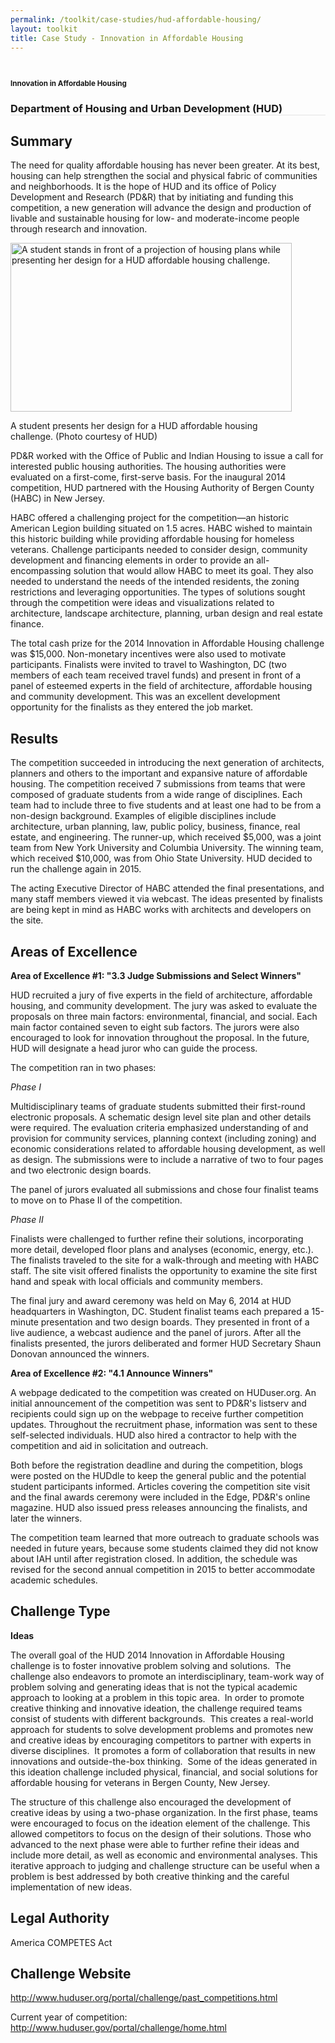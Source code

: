 ```yaml
---
permalink: /toolkit/case-studies/hud-affordable-housing/
layout: toolkit
title: Case Study - Innovation in Affordable Housing
---
```



<!--// OPEN #page-wrap //-->
<div id="page-wrap">


<div class="inner-page-wrap has-no-sidebar portfolio-type-standard row clearfix">

<!-- OPEN article -->
<article
class="portfolio-article col-sm-12 clearfix post-202 portfolio type-portfolio status-publish has-post-thumbnail hentry portfolio-category-ideas portfolio-category-3-3 portfolio-category-4-1"
id="202" itemscope="" itemtype="http://schema.org/CreativeWork">




<div class="container">
</div>

<div class="portfolio-item-content">


<div class="container port-detail-media-container"><!-- OPEN .container -->

<figure class="media-wrap col-sm-12">
</figure>

</div><!-- CLOSE .container -->

<div class="grid-container usa-section">

<section class="article-body-wrap col-sm-9">
<section class="portfolio-detail-description">
<div class="body-text clearfix" itemprop="description">
<section class="container">
<div class="row">
<div class="blank_spacer col-sm-12 " style="height:12px;"></div>
</div>
</section>
<section class="container">
<div class="row">
<div class="spb_content_element col-sm-12 spb_text_column">
<div class="spb_wrapper clearfix">
<h1>Innovation in Affordable Housing</h1>
<h3 style="border-bottom: 1px solid #e4e4e4;" class="spb-heading spb-text-heading"><span>Department of Housing and Urban Development (HUD)</span>
</h3>

<h2>Summary</h2>
<p>The need for quality affordable housing has never been
greater. At its best, housing can help strengthen the social
and physical fabric of communities and neighborhoods. It is
the hope of HUD and its office of Policy Development and
Research (PD&amp;R) that by initiating and funding this
competition, a new generation will advance the design and
production of livable and sustainable housing for low- and
moderate-income people through research and innovation.</p>
<div id="attachment_691" style="max-width: 460px"
class="wp-caption alignleft"><a
href="{{ site.baseurl }}/assets/images/toolkit/case-studies/HUD-Innovation-in-Affordable-Housing-Student-Design-e1474485324351.jpg"><img
class="wp-image-691"
src="{{ site.baseurl }}/assets/images/toolkit/case-studies/HUD-Innovation-in-Affordable-Housing-Student-Design-e1474485324351.jpg"
alt="A student stands in front of a projection of housing plans while presenting her design for a HUD affordable housing challenge."
sizes="(max-width: 450px) 100vw, 450px" width="450"
height="270"></a>
<p class="wp-caption-text">A student presents her design for
a HUD affordable housing challenge. (Photo courtesy of
HUD)</p></div>
<p>PD&amp;R worked with the Office of Public and Indian Housing
to issue a call for interested public housing authorities.
The housing authorities were evaluated on a first-come,
first-serve basis. For the inaugural 2014 competition, HUD
partnered with the Housing Authority of Bergen County (HABC)
in New Jersey.</p>
<p>HABC offered a challenging project for the competition—an
historic American Legion building situated on 1.5 acres.
HABC wished to maintain this historic building while
providing affordable housing for homeless veterans.
Challenge participants needed to consider design, community
development and financing elements in order to provide an
all-encompassing solution that would allow HABC to meet its
goal. They also needed to understand the needs of the
intended residents, the zoning restrictions and leveraging
opportunities. The types of solutions sought through the
competition were ideas and visualizations related to
architecture, landscape architecture, planning, urban design
and real estate finance.</p>
<p>The total cash prize for the 2014 Innovation in Affordable
Housing challenge was $15,000. Non-monetary incentives were
also used to motivate participants. Finalists were invited
to travel to Washington, DC (two members of each team
received travel funds) and present in front of a panel of
esteemed experts in the field of architecture, affordable
housing and community development. This was an excellent
development opportunity for the finalists as they entered
the job market.</p>
<h2>Results</h2>
<p>The competition succeeded in introducing the next generation
of architects, planners and others to the important and
expansive nature of affordable housing. The competition
received 7 submissions from teams that were composed of
graduate students from a wide range of disciplines. Each
team had to include three to five students and at least one
had to be from a non-design background. Examples of eligible
disciplines include architecture, urban planning, law,
public policy, business, finance, real estate, and
engineering. The runner-up, which received $5,000, was a
joint team from New York University and Columbia University.
The winning team, which received $10,000, was from Ohio
State University. HUD decided to run the challenge again in
2015.</p>
<p>The acting Executive Director of HABC attended the final
presentations, and many staff members viewed it via webcast.
The ideas presented by finalists are being kept in mind as
HABC works with architects and developers on the site.</p>
<h2>Areas of Excellence</h2>
<p><strong>Area of Excellence #1: "3.3 Judge Submissions and
Select Winners"</strong></p>
<p>HUD recruited a jury of five experts in the field of
architecture, affordable housing, and community development.
The jury was asked to evaluate the proposals on three main
factors: environmental, financial, and social. Each main
factor contained seven to eight sub factors. The jurors were
also encouraged to look for innovation throughout the
proposal. In the future, HUD will designate a head juror who
can guide the process.</p>
<p>The competition ran in two phases:</p>
<p><em>Phase I</em></p>
<p>Multidisciplinary teams of graduate students submitted their
first-round electronic proposals. A schematic design level
site plan and other details were required. The evaluation
criteria emphasized understanding of and provision for
community services, planning context (including zoning) and
economic considerations related to affordable housing
development, as well as design. The submissions were to
include a narrative of two to four pages and two electronic
design boards.</p>
<p>The panel of jurors evaluated all submissions and chose four
finalist teams to move on to Phase II of the
competition.</p>
<p><em>Phase II</em></p>
<p>Finalists were challenged to further refine their solutions,
incorporating more detail, developed floor plans and
analyses (economic, energy, etc.). The finalists traveled to
the site for a walk-through and meeting with HABC staff. The
site visit offered finalists the opportunity to examine the
site first hand and speak with local officials and community
members.</p>
<p>The final jury and award ceremony was held on May 6, 2014 at
HUD headquarters in Washington, DC. Student finalist teams
each prepared a 15-minute presentation and two design
boards. They presented in front of a live audience, a
webcast audience and the panel of jurors. After all the
finalists presented, the jurors deliberated and former HUD
Secretary Shaun Donovan announced the winners.</p>
<p><strong>Area of Excellence #2: "4.1 Announce
Winners"</strong></p>
<p>A webpage dedicated to the competition was created on
HUDuser.org. An initial announcement of the competition was
sent to PD&amp;R's listserv and recipients could sign up on
the webpage to receive further competition updates.
Throughout the recruitment phase, information was sent to
these self-selected individuals. HUD also hired a contractor
to help with the competition and aid in solicitation and
outreach.</p>
<p>Both before the registration deadline and during the
competition, blogs were posted on the HUDdle to keep the
general public and the potential student participants
informed. Articles covering the competition site visit and
the final awards ceremony were included in the Edge, PD&amp;R's
online magazine. HUD also issued press releases announcing
the finalists, and later the winners.</p>
<p>The competition team learned that more outreach to graduate
schools was needed in future years, because some students
claimed they did not know about IAH until after registration
closed. In addition, the schedule was revised for the second
annual competition in 2015 to better accommodate academic
schedules.</p>
<h2>Challenge Type</h2>
<p><strong>Ideas</strong></p>
<p>The overall goal of the HUD 2014 Innovation in Affordable
Housing challenge is to foster innovative problem solving
and solutions.&nbsp; The challenge also endeavors to promote
an interdisciplinary, team-work way of problem solving and
generating ideas that is not the typical academic approach
to looking at a problem in this topic area.&nbsp; In order
to promote creative thinking and innovative ideation, the
challenge required teams consist of students with different
backgrounds.&nbsp; This creates a real-world approach for
students to solve development problems and promotes new and
creative ideas by encouraging competitors to partner with
experts in diverse disciplines.&nbsp; It promotes a form of
collaboration that results in new innovations and
outside-the-box thinking.&nbsp; Some of the ideas generated
in this ideation challenge included physical, financial, and
social solutions for affordable housing for veterans in
Bergen County, New Jersey.</p>
<p>The structure of this challenge also encouraged the
development of creative ideas by using a two-phase
organization. In the first phase, teams were encouraged to
focus on the ideation element of the challenge. This allowed
competitors to focus on the design of their solutions. Those
who advanced to the next phase were able to further refine
their ideas and include more detail, as well as economic and
environmental analyses. This iterative approach to judging
and challenge structure can be useful when a problem is best
addressed by both creative thinking and the careful
implementation of new ideas.</p>
<h2>Legal Authority</h2>
<p>America COMPETES Act</p>
<h2></h2>
<h2>Challenge Website</h2>
<p>
<a href="http://www.huduser.org/portal/challenge/past_competitions.html">http://www.huduser.org/portal/challenge/past_competitions.html</a>
</p>
<p>Current year of competition: <a
href="http://www.huduser.gov/portal/challenge/home.html">http://www.huduser.gov/portal/challenge/home.html</a>
</p>

</div>
</div>
</div>
</section>
<section class="container">
<div class="row">
<div class="blank_spacer col-sm-12 " style="height:9px;"></div>
</div>
</section>
<section class="container">
<div class="row">
<div class="blank_spacer col-sm-12 " style="height:30px;"></div>
</div>
</section>
<section class="container">
<div class="row">
<div class="spb_content_element col-sm-6 column_container">
<div class="spb_wrapper">

</div>
</div>
</div>
</section>
<section class="container">
<div class="row">
<div class="spb_content_element spb_single_image noframe col-sm-12">
<div class="spb_wrapper">
<figure class="lightbox animated-overlay overlay-alt clearfix">
<a class="lightbox" data-rel="ilightbox[image-gallery]"
href=""></a>
<figcaption>
<div class="thumb-info thumb-info-alt"><i
class="ss-view"></i></div>
</figcaption>
</figure>
</div>
</div>
</div>
</section>
<section class="container">
<div class="row">
<div class="spb_content_element col-sm-6 column_container">
<div class="spb_wrapper">

</div>
</div>
<div class="spb_content_element col-sm-6 column_container">
<div class="spb_wrapper">

</div>
</div>
</div>
</section>
<p></p>
</div>
</section>
</section>



</div>


</div>




<!-- CLOSE article -->
</article>

</div>


<!--// WordPress Hook //-->

<!--// CLOSE #page-wrap //-->
